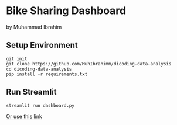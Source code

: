 # Bike Sharing Dashboard
by Muhammad Ibrahim

## Setup Environment 
```
git init
git clone https://github.com/MuhIbrahimm/dicoding-data-analysis
cd dicoding-data-analysis
pip install -r requirements.txt
```

## Run Streamlit
```
streamlit run dashboard.py
```

<a href='https://baim-dicoding-data-analysis.streamlit.app/'>Or use this link</a>